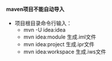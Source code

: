 #### maven项目不能自动导入
- 项目根目录命令行输入：
    + mvn -U idea:idea
    + mvn idea:module 生成.iml文件
    + mvn idea:project 生成.ipr文件
    + mvn idea:workspace 生成.iws文件